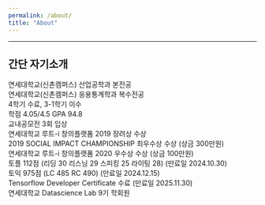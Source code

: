 ```yaml
---
permalink: /about/
title: "About"
---
```


---

## 간단 자기소개

연세대학교(신촌캠퍼스) 산업공학과 본전공 <br>
연세대학교(신촌캠퍼스) 응용통계학과 복수전공<br>
4학기 수료, 3-1학기 이수<br>
학점 4.05/4.5 GPA 94.8<br>
교내공모전 3회 입상<br>
연세대학교 루트-i 창의플랫폼 2019 장려상 수상<br>
2019 SOCIAL IMPACT CHAMPIONSHIP 최우수상 수상 (상금 300만원)<br>
연세대학교 루트-i 창의플랫폼 2020 우수상 수상 (상금 100만원)<br>
토플 112점 (리딩 30 리스닝 29 스피킹 25 라이팅 28) (만료일 2024.10.30)<br>
토익 975점 (LC 485 RC 490) (만료일 2024.12.15)<br>
Tensorflow Developer Certificate 수료 (만료일 2025.11.30)<br>
연세대학교 Datascience Lab 9기 학회원<br>

